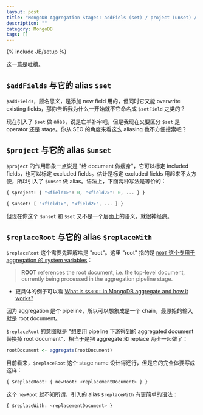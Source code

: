 ```yaml
---
layout: post
title: "MongoDB Aggregation Stages: addFiels (set) / project (unset) / replaceRoot (replaceWith)"
description: ""
category: MongoDB
tags: []
---
```

{% include JB/setup %}

这一篇是吐槽。

## `$addFields` 与它的 alias `$set`

`$addFields`，顾名思义，是添加 new field 用的，但同时它又能 overwrite existing fields，那你告诉我为什么一开始就不它命名成 `$setField` 之类的？

现在引入了 `$set` 做 alias，说是亡羊补牢吧，但是我现在又要区分 `$set` 是 operator 还是 stage。你从 SEO 的角度来看这么 aliasing 也不方便搜索吧？

## `$project` 与它的 alias `$unset`

`$project` 的作用形象一点说是 "给 document 做瘦身"，它可以标定 included fields，也可以标定 excluded fields。估计是标定 excluded fields 用起来不太方便，所以引入了 `$unset` 做 alias。语法上，下面两种写法是等价的：

```python
{ $project: { "<field1>": 0, "<field2>": 0, ... } }

{ $unset: [ "<field1>", "<field2>", ... ] }
```

但现在你这个 `$unset` 和 `$set` 又不是一个层面上的语义，就很神经病。

## `$replaceRoot` 与它的 alias `$replaceWith`

`$replaceRoot` 这个需要先理解啥是 "root"。这里 "root" 指的是 [`ROOT` 这个专用于 aggregation 的 system variables](https://docs.mongodb.com/manual/reference/aggregation-variables/#mongodb-variable-variable.ROOT)：

> **ROOT** references the root document, i.e. the top-level document, currently being processed in the aggregation pipeline stage.

- 更具体的例子可以看 [What is `$$ROOT` in MongoDB aggregate and how it works?](https://stackoverflow.com/questions/61804268/what-is-root-in-mongodb-aggregate-and-how-it-works)

因为 aggregation 是个 pipeline，所以可以想象成是一个 chain，最原始的输入就是 root document。

`$replaceRoot` 的意图就是 "想要用 pipeline 下游得到的 aggregated document 替换掉 root document"，相当于是把 aggregate 和 replace 两步一起做了：

```r
rootDocument <- aggregate(rootDocument)
```

目前看来，`$replaceRoot` 这个 stage name 设计得还行，但是它的完全体要写成这样：

```python
{ $replaceRoot: { newRoot: <replacementDocument> } }
```

这个 `newRoot` 就不知所谓，引入的 alias `$replaceWith` 有更简单的语法：

```python
{ $replaceWith: <replacementDocument> }
```
